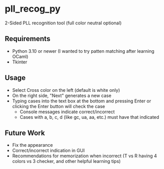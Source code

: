 # pll_recog_py
2-Sided PLL recognition tool (full color neutral optional)

## Requirements
- Python 3.10 or newer (I wanted to try patten matching after learning OCaml)
- Tkinter

## Usage
- Select Cross color on the left (default is white only)
- On the right side, "Next" generates a new case
- Typing cases into the text box at the bottom and pressing Enter or clicking the Enter button will check the case
    - Console messages indicate correct/incorrect
    - Cases with a, b, c, d (like gc, ua, aa, etc.) must have that indicated

## Future Work
- Fix the appearance
- Correct/incorrect indication in GUI
- Recommendations for memorization when incorrect (T vs R having 4 colors vs 3 checker, and other helpful learning tips)
